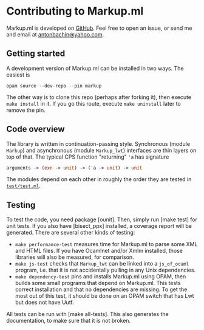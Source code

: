 # Contributing to Markup.ml

Markup.ml is developed on [GitHub][repo]. Feel free to open an issue, or send me
and email at [antonbachin@yahoo.com][email].

## Getting started

A development version of Markup.ml can be installed in two ways. The easiest is

```
opam source --dev-repo --pin markup
```

The other way is to clone this repo (perhaps after forking it), then execute
`make install` in it. If you go this route, execute `make uninstall` later to
remove the pin.

## Code overview

The library is written in continuation-passing style. Synchronous (module
`Markup`) and asynchronous (module `Markup_lwt`) interfaces are thin layers on
top of that. The typical CPS function "returning" `'a` has signature

```ocaml
arguments -> (exn -> unit) -> ('a -> unit) -> unit
```

The modules depend on each other in roughly the order they are tested in
[`test/test.ml`][test.ml].

## Testing

To test the code, you need package [ounit]. Then, simply run [make test] for
unit tests. If you also have [bisect_ppx] installed, a coverage report will be
generated. There are several other kinds of testing:

- `make performance-test` measures time for Markup.ml to parse some XML and HTML
  files. If you have Ocamlnet and/or Xmlm installed, those libraries will also
  be measured, for comparison.
- `make js-test` checks that `Markup_lwt` can be linked into a `js_of_ocaml`
  program, i.e. that it is not accidentally pulling in any Unix dependencies.
- `make dependency-test` pins and installs Markup.ml using OPAM, then builds
  some small programs that depend on Markup.ml. This tests correct installation
  and that no dependencies are missing. To get the most out of this test, it
  should be done on an OPAM switch that has Lwt but does not have Uutf.

All tests can be run with [make all-tests]. This also generates the
documentation, to make sure that it is not broken.

[repo]:    https://github.com/aantron/markup.ml
[email]:   mailto:antonbachin@yahoo.com
[test.ml]: https://github.com/aantron/markup.ml/blob/master/test/test.ml
